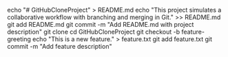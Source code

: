 echo "# GitHubCloneProject" > README.md
echo "This project simulates a collaborative workflow with branching and merging in Git." >> README.md
git add README.md
git commit -m "Add README.md with project description"
git clone <REPOSITORY-URL>
cd GitHubCloneProject
git checkout -b feature-greeting
echo "This is a new feature." > feature.txt
git add feature.txt
git commit -m "Add feature description"

